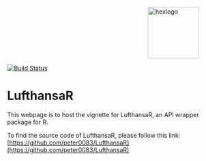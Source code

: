 <div style="max-height:450px; max-width:450px; overflow: hidden">
   <img src="https://github.com/peter0083/LufthansaR/blob/master/image/hexlogo.png" align="right" alt="hexlogo" height="120" width="120"/>
</div>


[![Build Status](https://travis-ci.org/peter0083/LufthansaR.svg?branch=master)](https://travis-ci.org/peter0083/LufthansaR)

# LufthansaR

This webpage is to host the vignette for LufthansaR, an API wrapper package for R.

To find the source code of LufthansaR, please follow this link:
 [https://github.com/peter0083/LufthansaR](https://github.com/peter0083/LufthansaR)
